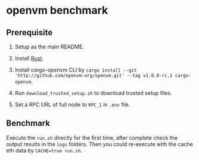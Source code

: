 # openvm benchmark

## Prerequisite

1. Setup as the main README.

2. Install [Rust](https://www.rust-lang.org/tools/install).

3. Install cargo-openvm CLI by `cargo install --git 'http://github.com/openvm-org/openvm.git' --tag v1.0.0-rc.1 cargo-openvm`.

4. Run `download_trusted_setup.sh` to download trusted setup files.

5. Set a RPC URL of full node to `RPC_1` in `.env` file.

## Benchmark

Execute the `run.sh` directly for the first time, after complete check the output results in the `logs` folders.
Then you could re-execute with the cache eth data by `CACHE=true run.sh`.
